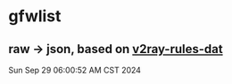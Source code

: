 # gfwlist
## raw -> json, based on [v2ray-rules-dat](https://github.com/Loyalsoldier/v2ray-rules-dat)
Sun Sep 29 06:00:52 AM CST 2024

